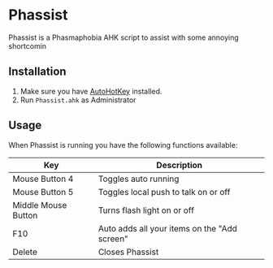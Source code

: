 # Phassist

Phassist is a Phasmaphobia AHK script to assist with some annoying shortcomin

## Installation

1. Make sure you have [AutoHotKey](https://www.autohotkey.com/) installed.
2. Run `Phassist.ahk` as Administrator

## Usage

When Phassist is running you have the following functions available:

| Key                 | Description                                  |
| ------------------- | -------------------------------------------- |
| Mouse Button 4      | Toggles auto running                         |
| Mouse Button 5      | Toggles local push to talk on or off         |
| Middle Mouse Button | Turns flash light on or off                  |
| F10                 | Auto adds all your items on the "Add screen" |
| Delete              | Closes Phassist                              |

